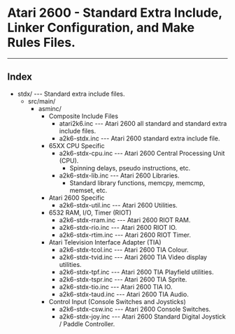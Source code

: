 # Atari 2600 - Standard Extra Include, Linker Configuration, and Make Rules Files.

---

## Index

* stdx/ --- Standard extra include files.
    * src/main/
        * asminc/
            * Composite Include Files
                * atari2k6.inc --- Atari 2600 all standard and standard extra include files.
                * a2k6-stdx.inc --- Atari 2600 standard extra include file.
            * 65XX CPU Specific
                * a2k6-stdx-cpu.inc --- Atari 2600 Central Processing Unit (CPU).
                    * Spinning delays, pseudo instructions, etc.
                * a2k6-stdx-lib.inc --- Atari 2600 Libraries.
                    * Standard library functions, memcpy, memcmp, memset, etc.
            * Atari 2600 Specific
                * a2k6-stdx-util.inc --- Atari 2600 Utilities.
            * 6532 RAM, I/O, Timer (RIOT)
                * a2k6-stdx-rram.inc --- Atari 2600 RIOT RAM.
                * a2k6-stdx-rio.inc --- Atari 2600 RIOT IO.
                * a2k6-stdx-rtim.inc --- Atari 2600 RIOT Timer.
            * Atari Television Interface Adapter (TIA)
                * a2k6-stdx-tcol.inc --- Atari 2600 TIA Colour.
                * a2k6-stdx-tvid.inc --- Atari 2600 TIA Video display utilities.
                * a2k6-stdx-tpf.inc --- Atari 2600 TIA Playfield utilities.
                * a2k6-stdx-tspr.inc --- Atari 2600 TIA Sprite.
                * a2k6-stdx-tio.inc --- Atari 2600 TIA IO.
                * a2k6-stdx-taud.inc --- Atari 2600 TIA Audio.
            * Control Input (Console Switches and Joysticks)
                * a2k6-stdx-csw.inc --- Atari 2600 Console Switches.
                * a2k6-stdx-joy.inc --- Atari 2600 Standard Digital Joystick / Paddle Controller.
